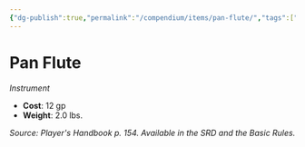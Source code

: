```yaml
---
{"dg-publish":true,"permalink":"/compendium/items/pan-flute/","tags":["compendium/src/5e/phb","item/gear/instrument"]}
---
```


# Pan Flute
*Instrument*  

- **Cost**: 12 gp
- **Weight**: 2.0 lbs.

*Source: Player's Handbook p. 154. Available in the SRD and the Basic Rules.*